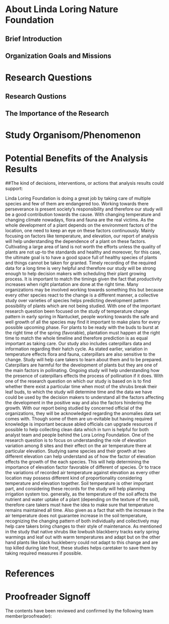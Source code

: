 # About Linda Loring Nature Foundation
## Brief Introduction

## Organization Goals and Missions


# Research Questions
## Research Qustions

## The Importance of the Research

# Study Organisom/Phenomenon


# Potential Benefits of the Analysis Results
##The kind of decisions, interventions, or actions that analysis results could support:
  
Linda Loring Foundation is doing a great job by taking care of multiple species and few of them are endangered too. Working towards there perseverance is present society’s responsibility and therefore our study will be a good contribution towards the cause. With changing temperature and changing climate nowadays, flora and fauna are the real victims. As the whole development of a plant depends on the environment factors of the location, one need to keep an eye on these factors continuously. Mainly focusing on factors like temperature, and elevation, our report of analysis will help understanding the dependence of a plant on these factors. Cultivating a large area of land is not worth the efforts unless the quality of plants are not up-to the standards and healthy and moreover, for this case, the ultimate goal is to have a good space full of healthy species of plants and things cannot be taken for granted. Timely recording of the required data for a long time is very helpful and therefore our study will be strong enough to help decision makers with scheduling their plant growing process.  It is important to match the timings given the fact that productivity increases when right plantation are done at the right time. Many organizations may be involved working towards something this but because every other species react to the change is a different manner, a collective study over varieties of species helps predicting development pattern possibility of plants which are not being studied. 
With one of the important research question been focused on the study of temperature change pattern in early spring in Nantucket, people working towards the safe and well growth of all the species may find it important to make plans for every possible upcoming phase. For plants to be ready with the buds to burst at the right time of the spring (favorable), plantation must happen at the right time to match the whole timeline and therefore prediction is as equal important as taking care.
Our study also includes caterpillars data and information regarding their hatch cycle. As stated earlier, variation in temperature effects flora and fauna, caterpillars are also sensitive to the change. Study will help care takers to learn about them and to be prepared. Caterpillars are harmful for the development of plants but they are one of the main factors in pollinating. Ongoing study will help understanding how the presence of caterpillars effects the process of pollination if it does.
With one of the research question on which our study is based on is to find whether there exist a particular time when most of the shrubs break their leaf buds, to which the study will determine time and the data we have could be used by the decision makers to understand all the factors affecting the development in the positive way and also the factors hindering the growth.
With our report being studied by concerned official of the organizations, they will be acknowledged regarding the anomalies data set comes with. Though some of them are un-evitable but having required knowledge is important because abled officials can upgrade resources if possible to help collecting clean data which in turn is helpful for both analyst team and people behind the Lora Loring Foundation. 
One of the research question is to focus on understanding the role of elevation variation among 8 sites and their effect on the air temperature there at particular elevation. Studying same species and their growth at two different elevation can help understand as of how the factor of elevation effects the growth of the each species. This will help determining the importance of elevation factor favorable of different of species.
 Or to trace the variations of recorded air temperature against elevation as every other location may possess different kind of proportionality considering temperature and elevation together.
Soil temperature is other important part, and considering these records for the study will help planning irrigation system too. generally, as the temperature of the soil affects the nutrient and water uptake of a plant (depending on the texture of the soil), therefore care takers must have the idea to make sure that temperature remains maintained all time.
Also given as a fact that with the increase in the air temperature does not guarantee increase in the soil temperature, recognizing the changing pattern of both individually and collectively may help care takers bring changes to their style of maintenance.
As mentioned in the study that native shrubs like lowbush blackberry tracks early spring warmings and leaf out with warm temperatures and adapt but on the other hand plants like black huckleberry could not adapt to this change and are top killed during late frost, these studies helps caretaker to save them by taking required measures if possible.
# References

# Proofreader Signoff
The contents have been reviewed and confirmed by the following team member(proofreader):


